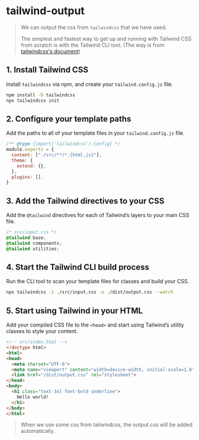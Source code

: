 # tailwind-output

> We can output the css from `tailwindcss` that we have used.
> 
> The simplest and fastest way to get up and running with Tailwind CSS from scratch is with the Tailwind CLI tool. (The way is from [tailwindcss's document](https://tailwindcss.com/docs/installation))

## 1. Install Tailwind CSS
Install `tailwindcss` via npm, and create your `tailwind.config.js` file.

```sh
npm install -D tailwindcss
npx tailwindcss init
```

## 2. Configure your template paths
Add the paths to all of your template files in your `tailwind.config.js` file.

```js
/** @type {import('tailwindcss').Config} */
module.exports = {
  content: ["./src/**/*.{html,js}"],
  theme: {
    extend: {},
  },
  plugins: [],
}
```

## 3. Add the Tailwind directives to your CSS
Add the `@tailwind` directives for each of Tailwind’s layers to your main CSS file.

```css
/* src/input.css */
@tailwind base;
@tailwind components;
@tailwind utilities;
```

## 4. Start the Tailwind CLI build process
Run the CLI tool to scan your template files for classes and build your CSS.

```sh
npx tailwindcss -i ./src/input.css -o ./dist/output.css --watch
```

## 5. Start using Tailwind in your HTML
Add your compiled CSS file to the `<head>` and start using Tailwind’s utility classes to style your content.

```html
<!-- src/index.html -->
<!doctype html>
<html>
<head>
  <meta charset="UTF-8">
  <meta name="viewport" content="width=device-width, initial-scale=1.0">
  <link href="/dist/output.css" rel="stylesheet">
</head>
<body>
  <h1 class="text-3xl font-bold underline">
    Hello world!
  </h1>
</body>
</html>
```

> When we use some css from tailwindcss, the output.css will be added automatically.